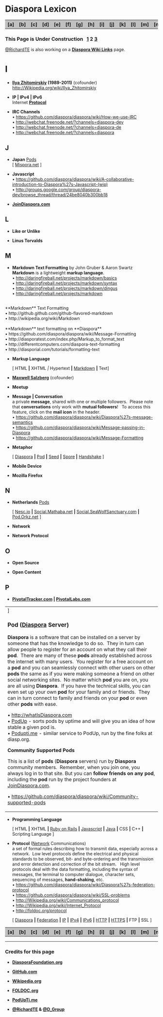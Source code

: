 # Diaspora Lexicon

<a name="wiki-a"><table width="99%" bgcolor="silver"><tr>
<th> [a] </th><th> [b] </th><th> [c] </th><th> [d] </th><th> [e] </th><th> [f] </th><th> [g] </th><th> [h] </th><th> [i] </th><th> [j] </th><th> [k] </th><th> [l] </th><th> [m] </th><th> [n] </th><th> [o] </th><th> [p] </th><th> [q] </th><th> [r] </th><th> [s] </th><th> [t] </th><th> [u] </th><th> [v] </th><th> [w] </th><th> [x] </th><th> [y] </th><th> [z] </th>
</tr></table></a>

### This Page is Under Construction &nbsp; [1](https://github.com/diaspora/diaspora/wiki/glossary/) 2 [3](https://github.com/diaspora/diaspora/wiki/glossary3/)

[@RichardTE](https://Diasp.org/u/richardte) is also working on a **[Diaspora Wiki Links](https://github.com/diaspora/diaspora/wiki/links)** page.

# <a name="wiki-i">I</a>

- **[Ilya Zhitomirskiy](https://JoinDiaspora.com/u/ilya) (1989-2011)** (cofounder) <br />
http://Wikipedia.org/wiki/Ilya_Zhitomirskiy

-  **IP | IPv4 | IPv6** <br />
Internet **[Protocol](#wiki-p)**
       
- **IRC Channels** <br />
• https://github.com/diaspora/diaspora/wiki/How-we-use-IRC <br />
• http://webchat.freenode.net/?channels=diaspora-dev <br />
• http://webchat.freenode.net/?channels=diaspora-de <br />
• http://webchat.freenode.net/?channels=diaspora <br />
      
## <a name="wiki-j">J</a>

- **Japan** [Pods](https://github.com/diaspora/diaspora/wiki/glossary2/#wiki-p)    
    [ [Mispora.net](https://mispora.net) ]    
    
- **Javascript** <br />
• https://github.com/diaspora/diaspora/wiki/A-collaborative-introduction-to-Diaspora%27s-Javascript-(wip) <br/>
• http://groups.google.com/group/diaspora-dev/browse_thread/thread/24be8040b300bb18  <br />
    
- **[JoinDiaspora.com](http://JoinDiaspora.com)**   
   
## <a name="wiki-l">L</a>
     
- **Like or Unlike**    
    
- **Linus Torvalds**   
           
## <a name="wiki-m">M</a>    
    
- **Markdown Text Formatting** by John Gruber & Aaron Swartz <br />
**Markdown** is a lightweight **markup language**. <br />
• http://daringfireball.net/projects/markdown/basics <br />
• http://daringfireball.net/projects/markdown/syntax <br />
• http://daringfireball.net/projects/markdown/dingus <br />
• http://daringfireball.net/projects/markdown <br />
<br />  
**Markdown** Text Formatting <br />
• http://github.github.com/github-flavored-markdown <br />
• http://wikipedia.org/wiki/Markdown <br />
<br />
**Markdown** text formatting on **Diaspora** <br />
• https://github.com/diaspora/diaspora/wiki/Message-Formatting <br />
• http://diasporatest.com/index.php/Markup_to_format_text <br />
• http://differentcomputers.com/diaspora-text-formatting <br />
• http://diasporial.com/tutorials/formatting-text <br />

- **Markup Language**    
    
    [ HTML **|** XHTML *|* Hypertext **|** [Markdown][M] **|** Text]     
       
- **[Maxwell Salzberg](https://JoinDiaspora.com/u/maxwell)** (cofounder)     
         
- **Meetup**    
    
- **Message | Conversation** <br />
a private **message**, shared with one or multiple followers.&nbsp; Please note that **conversations** only work with **mutual followers**! &nbsp; To access this feature, click on the **mail icon** in the header. <br />
• https://github.com/diaspora/diaspora/wiki/Diaspora%27s-message-semantics <br />
• https://github.com/diaspora/diaspora/wiki/Message-passing-in-Diaspora <br />
• https://github.com/diaspora/diaspora/wiki/Message-Formatting <br />

- **Metaphor**    
    
    [ [Diaspora][D] **|** [Pod][P] **|** [Seed][S] **|** [Spore][S] **|** [Handshake][H] ]     

- **Mobile Device**
    
- **Mozilla Firefox**     
      
## <a name="wiki-n">N</a> 
  
- **Netherlands**  [Pods](#wiki-p)     
    
    [ [Nesc.io](https://Nesc.io) **|** [Social.Mathaba.net](https://Social.Mathaba.net) **|** [Social.SeaWolfSanctuary.com](http://social.seawolfsanctuary.com) **|** [Pod.Orkz.net](https://Pod.Orkz.net) ]    
   
- **Network**    
    
- **Network Protocol**    
         
## <a name="wiki-o">O</a>
    
- **Open Source**    
     
- **Open Content**     
    
## <a name="wiki-p">P</a>
   
- **[PivotalTracker.com](https://www.PivotalTracker.com/projects/61641) | [PivotalLabs.com](http://pivotallabs.com/what/pivotal_tracker)**

<a><table width="99%"><tr><td>]
### Pod ([Diaspora][D] Server)

**Diaspora** is a software that can be installed on a server by someone that has the knowledge to do so.&nbsp; They in turn can allow people to register for an account on what they call their **pod**.&nbsp; There are many of these **pods** already established across the internet with many users.&nbsp; You register for a free account on a **pod** and you can seamlessly connect with other users on other **pods** the same as if you were making someone a friend on other social networking sites.&nbsp; No matter which **pod** you are on, you are all using **Diaspora**.&nbsp; If you have the technical skills, you can even set up your own **pod** for your family and or friends.&nbsp; They can in turn connect to family and friends on your **pod** or even other **pods** with ease.

• http://whatIsDiaspora.com <br />
• [PodUp](http://podup.sargodarya.de) - sorts pods by uptime and will give you an idea of how stable a given pod is.<br />
• [Podupti.me](http://podupti.me/) - similar service to PodUp, run by the fine folks at diasp.org. <br />

**Community Supported Pods**

This is a list of **pods** (**Diaspora** servers) run by **Diaspora** community members.&nbsp; Remember, when you join one, you always log in to that site. But you can **follow friends on any pod**, including the **pod** run by the project founders at [JoinDiaspora.com](https://JoinDiaspora.com). <br />

• https://github.com/diaspora/diaspora/wiki/Community-supported-pods
</td></tr></table></a>

- **Programming Language**   
    
    [ HTML **|** XHTML **|** [Ruby on Rails][R] **|** [Javascript][J] **|** [Java][J] **|** CSS **|** C++ **|** Scripting Language ]    
   
- **Protocol** ([Network](#wiki-n) Communications) <br />
a set of formal rules describing how to transmit data, especially across a network.&nbsp; Low level protocols define the electrical and physical standards to be observed, bit- and byte-ordering and the transmission and error detection and correction of the bit stream. &nbsp; High level protocols deal with the data formatting, including the syntax of messages, the terminal to computer dialogue, character sets, sequencing of messages, **hand-shaking**, etc. <br />
• https://github.com/diaspora/diaspora/wiki/Diaspora%27s-federation-protocol <br />
• https://github.com/diaspora/diaspora/wiki/SSL-problems <br />
• http://Wikipedia.org/wiki/Communications_protocol <br />
• http://Wikipedia.org/wiki/Internet_Protocol <br />
• http://foldoc.org/protocol <br />
    
    [ [Diaspora][D] **|** [Federation][F] **|** [IP][I] **|** [IPv4][I] **|** [IPv6][I] **|** [HTTP][I] **|** [HTTPS][H] **|** FTP **|** SSL ]    
    
<a name="wiki-a"><table width="99%" bgcolor="silver"><tr>
<th> [a] </th><th> [b] </th><th> [c] </th><th> [d] </th><th> [e] </th><th> [f] </th><th> [g] </th><th> [h] </th><th> [i] </th><th> [j] </th><th> [k] </th><th> [l] </th><th> [m] </th><th> [n] </th><th> [o] </th><th> [p] </th><th> [q] </th><th> [r] </th><th> [s] </th><th> [t] </th><th> [u] </th><th> [v] </th><th> [w] </th><th> [x] </th><th> [y] </th><th> [z] </th>
</tr></table></a>     
    
---    
    
### Credits for this page    
    
- **[DiasporaFoundation.org](http://DiasporaFoundation.org)**    
    
- **[GitHub.com](https://GitHub.com/diaspora)**    
    
- **[Wikipedia.org](http://Wikipedia.org)**    
    
- **[FOLDOC.org](http://FOLDOC.org)**    
    
- **[PodUpTi.me](http://PodUpTi.me)**    
    
- **[@RichardTE](http://Diasp.org/u/richardte) & [@D_Group](http://Diasp.org/u/d_group)**    
    
[A]: ./glossary#wiki-a
[B]: ./glossary#wiki-b
[C]: ./glossary#wiki-c
[D]: ./glossary#wiki-d
[E]: ./glossary#wiki-e   
[F]: ./glossary#wiki-f   
[G]: ./glossary#wiki-g   
[H]: ./glossary#wiki-h   
    
[I]: ./glossary2#wiki-i
[J]: ./glossary2#wiki-j
[K]: ./glossary2#wiki-k
[L]: ./glossary2#wiki-l
[M]: ./glossary2#wiki-m
[N]: ./glossary2#wiki-n
[O]: ./glossary2#wiki-p
[P]: ./glossary2#wiki-p
[Q]: ./glossary2#wiki-q
    
[R]: ./glossary3#wiki-r
[S]: ./glossary3#wiki-s
[T]: ./glossary3#wiki-t
[U]: ./glossary3#wiki-u
[V]: ./glossary3#wiki-v
[W]: ./glossary3#wiki-w
[X]: ./glossary3#wiki-x
[Y]: ./glossary3#wiki-y
[Z]: ./glossary3#wiki-z